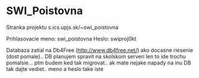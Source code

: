 # SWI_Poistovna
Stranka projektu s.ics.upjs.sk/~swi_poistovna

Prihlasovacie meno: swi_poistovna
Heslo: swiproj0kt

Databaza zatial na Db4Free (http://www.db4free.net/) ako docasne riesenie (dost pomale).. DB planujem spravit na skolskom serveri len to ide trochu pomalsie... ptm budem ked tak migrovat.. ak mate nejake napady na inu DB tak dajte vediet..
meno a heslo take iste
